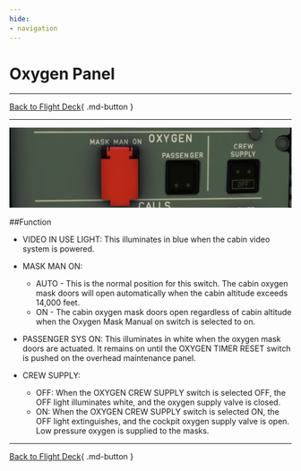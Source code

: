 ```yaml
---
hide:
- navigation
---
```


# Oxygen Panel

---

[Back to Flight Deck](../flight-deck.md){ .md-button }

---

![Oxygen Panel](../../../assets/a32nx-briefing/overhead-panel/Oxygen.png "Oxygen Panel")

##Function

- VIDEO IN USE LIGHT: This illuminates in blue when the cabin video system is powered.

- MASK MAN ON:
  - AUTO - This is the normal position for this switch. The cabin oxygen mask doors will open automatically when the cabin altitude exceeds 14,000 feet.
  - ON - The cabin oxygen mask doors open regardless of cabin altitude when the Oxygen Mask Manual on switch is selected to on.

- PASSENGER SYS ON: This illuminates in white when the oxygen mask doors are actuated. It remains on until the OXYGEN TIMER RESET switch is pushed on the overhead maintenance panel.

- CREW SUPPLY:
    - OFF:  When the OXYGEN CREW SUPPLY switch is selected OFF, the OFF light illuminates white, and the oxygen supply valve is closed.
    - ON: When the OXYGEN CREW SUPPLY switch is selected ON, the OFF light extinguishes, and the cockpit oxygen supply valve is open. Low pressure oxygen is supplied to the masks.

---

[Back to Flight Deck](../flight-deck.md){ .md-button }